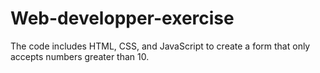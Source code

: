 # Web-developper-exercise
The code includes HTML, CSS, and JavaScript to create a form that only accepts numbers greater than 10.
